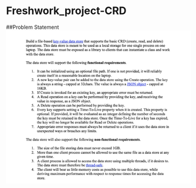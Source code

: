 # Freshwork_project-CRD
##Problem Statement
![Problem-Statement](https://github.com/adityasharma1234/Freshwork_project-CRD-/blob/main/Screenshot%20(194).png)
